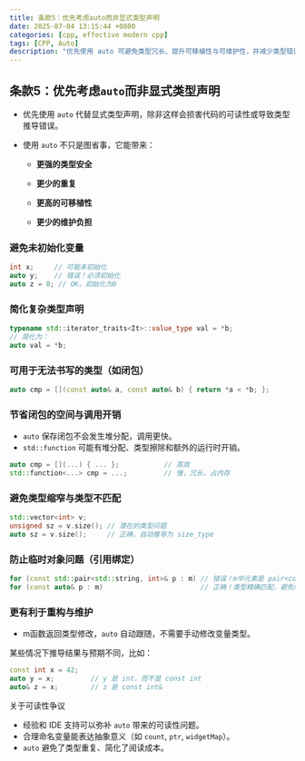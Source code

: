 ```yaml
---
title: 条款5：优先考虑auto而非显式类型声明
date: 2025-07-04 13:15:44 +0800
categories: [cpp, effective modern cpp]
tags: [CPP, Auto]
description: "优先使用 auto 可避免类型冗长、提升可移植性与可维护性，并减少类型错误及提升性能，除非显式类型更清晰。"
---
```

## 条款5：优先考虑`auto`而非显式类型声明

- 优先使用 `auto` 代替显式类型声明，除非这样会损害代码的可读性或导致类型推导错误。

- 使用 `auto` 不只是图省事，它能带来：

  - **更强的类型安全**

  - **更少的重复**

  - **更高的可移植性**

  - **更少的维护负担**

### 避免未初始化变量

```cpp
int x;     // 可能未初始化
auto y;    // 错误！必须初始化
auto z = 0; // OK，初始化为0
```

### 简化复杂类型声明

```cpp
typename std::iterator_traits<It>::value_type val = *b;
// 简化为：
auto val = *b;
```

### 可用于无法书写的类型（如闭包）

```cpp
auto cmp = [](const auto& a, const auto& b) { return *a < *b; };
```

### 节省闭包的空间与调用开销

- `auto` 保存闭包不会发生堆分配，调用更快。
- `std::function` 可能有堆分配、类型擦除和额外的运行时开销。

```cpp
auto cmp = [](...) { ... };           // 高效
std::function<...> cmp = ...;         // 慢，冗长，占内存
```

### 避免类型缩窄与类型不匹配

```cpp
std::vector<int> v;
unsigned sz = v.size(); // 潜在的类型问题
auto sz = v.size();     // 正确，自动推导为 size_type
```

### 防止临时对象问题（引用绑定）

```cpp
for (const std::pair<std::string, int>& p : m) // 错误！m中元素是 pair<const std::string, int>
for (const auto& p : m)                        // 正确！类型精确匹配，避免隐式拷贝和悬空引用
```

### 更有利于重构与维护

- m函数返回类型修改，`auto` 自动跟随，不需要手动修改变量类型。

某些情况下推导结果与预期不同，比如：

```cpp
const int x = 42;
auto y = x;         // y 是 int，而不是 const int
auto& z = x;        // z 是 const int&
```

关于可读性争议

- 经验和 IDE 支持可以弥补 `auto` 带来的可读性问题。
- 合理命名变量能表达抽象意义（如 `count`, `ptr`, `widgetMap`）。
- `auto` 避免了类型重复、简化了阅读成本。

